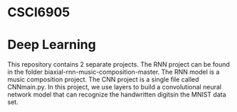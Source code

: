 # CSCI6905
# Deep Learning
This repository contains 2 separate projects. The RNN project can be found in the folder biaxial-rnn-music-composition-master.
The RNN model is a music composition project.  The CNN project is a single file called CNNmain.py.  In this project, we use 
layers to build a convolutional neural network model that can recognize the handwritten digitsin the MNIST data set.  

